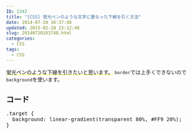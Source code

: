 ```yaml
---
ID: 1342
title: "[CSS] 蛍光ペンのような文字に重なった下線を引く方法"
date: 2014-07-20 16:37:48
updated: 2015-02-28 23:12:48
slug: 20140720163748.html
categories:
  - CSS
tags:
  - CSS
---
```


<span style="background: linear-gradient(transparent 80%, #FF9 20%);">蛍光ペンのような下線を引きたいと思います。</span>
<code>border</code>では上手くできないので<code>background</code>を使います。

<!--more-->
<h2>コード</h2>
<pre class="prettyprint linenums lang-css">.target {
  background: linear-gradient(transparent 80%, #FF9 20%);
}
</pre>
